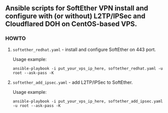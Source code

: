 ## Ansible scripts for SoftEther VPN install and configure with (or without) L2TP/IPSec and Cloudflared DOH on CentOS-based VPS.
### HOWTO
1. `softether_redhat.yaml` - install and configure SoftEther on 443 port.
   
   Usage example:
   ```
   ansible-playbook -i put_your_vps_ip_here, softether_redhat.yaml -u root --ask-pass -K
   ```
3. `softether_add_ipsec.yaml` - add L2TP/IPSec to SoftEther.
   
   Usage example:
   ```
   ansible-playbook -i put_your_vps_ip_here, softether_add_ipsec.yaml -u root --ask-pass -K
   ```
